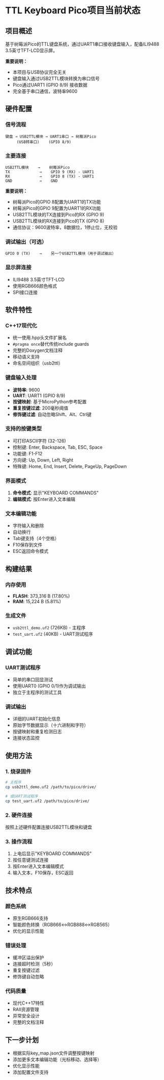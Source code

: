 # TTL Keyboard Pico项目当前状态

## 项目概述
基于树莓派Pico的TTL键盘系统，通过UART1串口接收键盘输入，配备ILI9488 3.5英寸TFT-LCD显示屏。

**重要说明：** 
- 本项目与USB协议完全无关
- 键盘输入通过USB2TTL模块转换为串口信号
- Pico通过UART1 (GPIO 8/9) 接收数据
- 完全基于串口通信，波特率9600

## 硬件配置

### 信号流程
```
键盘 → USB2TTL模块 → UART1串口 → 树莓派Pico
     (USB转串口)    (GPIO 8/9)
```

### 主要连接
```
USB2TTL模块    →    树莓派Pico
TX             →    GPIO 9 (RX) - UART1
RX             →    GPIO 8 (TX) - UART1  
GND            →    GND
```

**重要说明：**
- 树莓派Pico的GPIO 8配置为UART1的TX功能
- 树莓派Pico的GPIO 9配置为UART1的RX功能
- USB2TTL模块的TX连接到Pico的RX (GPIO 9)
- USB2TTL模块的RX连接到Pico的TX (GPIO 8)
- 通信协议：9600波特率，8数据位，1停止位，无校验

### 调试输出（可选）
```
GPIO 0 (TX)    →    另一个USB2TTL模块（用于调试输出）
```

### 显示屏连接
- ILI9488 3.5英寸TFT-LCD
- 使用RGB666颜色格式
- SPI接口连接

## 软件特性

### C++17现代化
- 统一使用.hpp头文件扩展名
- `#pragma once`替代传统include guards
- 完整的Doxygen文档注释
- 移动语义支持
- 命名空间组织（usb2ttl）

### 键盘输入处理
- **波特率**: 9600
- **UART**: UART1 (GPIO 8/9)
- **按键映射**: 基于MicroPython参考配置
- **重复按键过滤**: 200毫秒阈值
- **修饰键过滤**: 自动忽略Shift、Alt、Ctrl键

### 支持的按键类型
- 可打印ASCII字符 (32-126)
- 控制键: Enter, Backspace, Tab, ESC, Space
- 功能键: F1-F12
- 方向键: Up, Down, Left, Right
- 特殊键: Home, End, Insert, Delete, PageUp, PageDown

### 界面模式
1. **命令模式**: 显示"KEYBOARD COMMANDS"
2. **编辑模式**: 按Enter进入文本编辑

### 文本编辑功能
- 字符输入和删除
- 自动换行
- Tab键支持（4个空格）
- F10保存到文件
- ESC返回命令模式

## 构建结果

### 内存使用
- **FLASH**: 373,316 B (17.80%)
- **RAM**: 15,224 B (5.81%)

### 生成文件
- `usb2ttl_demo.uf2` (726KB) - 主程序
- `test_uart.uf2` (40KB) - UART测试程序

## 调试功能

### UART测试程序
- 简单的串口回显测试
- 使用UART0 (GPIO 0/1)作为调试输出
- 独立于主程序的测试工具

### 调试输出
- 详细的UART初始化信息
- 原始字节数据显示（十六进制和字符）
- 按键映射和重复检测日志
- 连接状态监控

## 使用方法

### 1. 烧录固件
```bash
# 主程序
cp usb2ttl_demo.uf2 /path/to/pico/drive/

# 或UART测试程序
cp test_uart.uf2 /path/to/pico/drive/
```

### 2. 硬件连接
按照上述硬件配置连接USB2TTL模块和键盘

### 3. 操作流程
1. 上电后显示"KEYBOARD COMMANDS"
2. 按任意键测试连接
3. 按Enter进入文本编辑模式
4. 输入文本，F10保存，ESC返回

## 技术特点

### 颜色系统
- 原生RGB666支持
- 智能颜色转换（RGB666↔RGB888↔RGB565）
- 优化的显示性能

### 错误处理
- 缓冲区溢出保护
- 连接超时检测（5秒）
- 重复按键过滤
- 修饰键自动忽略

### 代码质量
- 现代C++17特性
- RAII资源管理
- 异常安全设计
- 完整的文档注释

## 下一步计划
- 根据实际key_map.json文件调整按键映射
- 添加更多文本编辑功能（光标移动、选择等）
- 优化显示性能
- 添加配置文件支持 